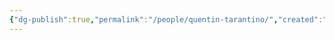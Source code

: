 ```yaml
---
{"dg-publish":true,"permalink":"/people/quentin-tarantino/","created":"2023-12-28","updated":"2024-02-26"}
---
```



